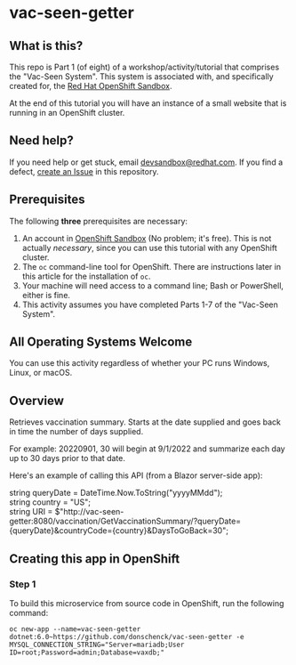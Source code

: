 # vac-seen-getter
## What is this?
This repo is Part 1 (of eight) of a workshop/activity/tutorial that comprises the "Vac-Seen System". This system is associated with, and specifically created for, the [Red Hat OpenShift Sandbox](https://developers.redhat.com/developer-sandbox).

At the end of this tutorial you will have an instance of a small website that is running in an OpenShift cluster.

## Need help?
If you need help or get stuck, email devsandbox@redhat.com.
If you find a defect, [create an Issue](https://docs.github.com/en/issues/tracking-your-work-with-issues/creating-an-issue) in this repository.

## Prerequisites
The following **three** prerequisites are necessary:
1. An account in [OpenShift Sandbox](https://developers.redhat.com/developer-sandbox) (No problem; it's free). This is not actually *necessary*, since you can use this tutorial with any OpenShift cluster.
1. The `oc` command-line tool for OpenShift. There are instructions later in this article for the installation of `oc`.
1. Your machine will need access to a command line; Bash or PowerShell, either is fine.
1. This activity assumes you have completed Parts 1-7 of the "Vac-Seen System".

## All Operating Systems Welcome
You can use this activity regardless of whether your PC runs Windows, Linux, or macOS.

## Overview
Retrieves vaccination summary. Starts at the date supplied and goes back in time the number of days supplied.

For example: 20220901, 30 will begin at 9/1/2022 and summarize each day up to 30 days prior to that date.

Here's an example of calling this API (from a Blazor server-side app):  

string queryDate = DateTime.Now.ToString("yyyyMMdd");  
string country = "US";  
string URI = $"http://vac-seen-getter:8080/vaccination/GetVaccinationSummary/?queryDate={queryDate}&countryCode={country}&DaysToGoBack=30";  

## Creating this app in OpenShift
### Step 1
To build this microservice from source code in OpenShift, run the following command:

`oc new-app --name=vac-seen-getter dotnet:6.0~https://github.com/donschenck/vac-seen-getter -e MYSQL_CONNECTION_STRING="Server=mariadb;User ID=root;Password=admin;Database=vaxdb;"`
